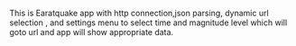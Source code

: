 This is Earatquake app with http connection,json parsing, dynamic url selection , and settings menu to select time and magnitude level which will goto url and app will show appropriate data.
